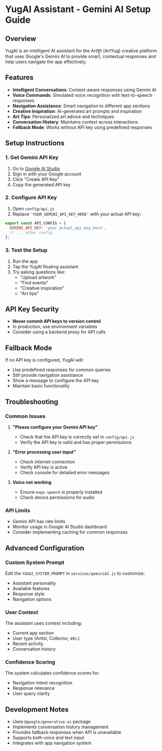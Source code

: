 # YugAI Assistant - Gemini AI Setup Guide

## Overview
YugAI is an intelligent AI assistant for the Artयुग (ArtYug) creative platform that uses Google's Gemini AI to provide smart, contextual responses and help users navigate the app effectively.

## Features
- **Intelligent Conversations**: Context-aware responses using Gemini AI
- **Voice Commands**: Simulated voice recognition with text-to-speech responses
- **Navigation Assistance**: Smart navigation to different app sections
- **Creative Inspiration**: AI-generated art prompts and inspiration
- **Art Tips**: Personalized art advice and techniques
- **Conversation History**: Maintains context across interactions
- **Fallback Mode**: Works without API key using predefined responses

## Setup Instructions

### 1. Get Gemini API Key
1. Go to [Google AI Studio](https://makersuite.google.com/app/apikey)
2. Sign in with your Google account
3. Click "Create API Key"
4. Copy the generated API key

### 2. Configure API Key
1. Open `config/api.js`
2. Replace `'YOUR_GEMINI_API_KEY_HERE'` with your actual API key:

```javascript
export const API_CONFIG = {
  GEMINI_API_KEY: 'your_actual_api_key_here',
  // ... other config
};
```

### 3. Test the Setup
1. Run the app
2. Tap the YugAI floating assistant
3. Try asking questions like:
   - "Upload artwork"
   - "Find events"
   - "Creative inspiration"
   - "Art tips"

## API Key Security
- **Never commit API keys to version control**
- In production, use environment variables
- Consider using a backend proxy for API calls

## Fallback Mode
If no API key is configured, YugAI will:
- Use predefined responses for common queries
- Still provide navigation assistance
- Show a message to configure the API key
- Maintain basic functionality

## Troubleshooting

### Common Issues
1. **"Please configure your Gemini API key"**
   - Check that the API key is correctly set in `config/api.js`
   - Verify the API key is valid and has proper permissions

2. **"Error processing user input"**
   - Check internet connection
   - Verify API key is active
   - Check console for detailed error messages

3. **Voice not working**
   - Ensure `expo-speech` is properly installed
   - Check device permissions for audio

### API Limits
- Gemini API has rate limits
- Monitor usage in Google AI Studio dashboard
- Consider implementing caching for common responses

## Advanced Configuration

### Custom System Prompt
Edit the `YUGAI_SYSTEM_PROMPT` in `services/geminiAI.js` to customize:
- Assistant personality
- Available features
- Response style
- Navigation options

### User Context
The assistant uses context including:
- Current app section
- User type (Artist, Collector, etc.)
- Recent activity
- Conversation history

### Confidence Scoring
The system calculates confidence scores for:
- Navigation intent recognition
- Response relevance
- User query clarity

## Development Notes
- Uses `@google/generative-ai` package
- Implements conversation history management
- Provides fallback responses when API is unavailable
- Supports both voice and text input
- Integrates with app navigation system 